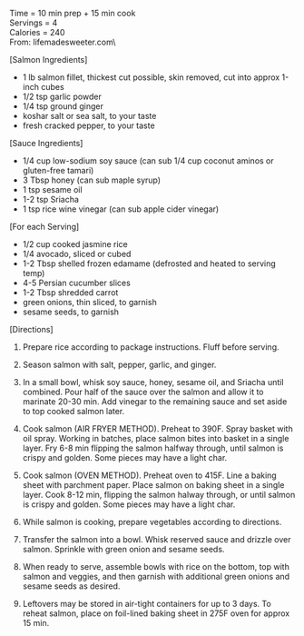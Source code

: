 Time = 10 min prep + 15 min cook\
Servings = 4\
Calories = 240\
From: lifemadesweeter.com\

[Salmon Ingredients]

-  1 lb salmon fillet, thickest cut possible, skin removed, cut into approx 1-inch cubes
-  1/2 tsp garlic powder
-  1/4 tsp ground ginger
-  koshar salt or sea salt, to your taste
-  fresh cracked pepper, to your taste

[Sauce Ingredients]

-  1/4 cup low-sodium soy sauce (can sub 1/4 cup coconut aminos or gluten-free tamari)
-  3 Tbsp honey (can sub maple syrup)
-  1 tsp sesame oil
-  1-2 tsp Sriacha
-  1 tsp rice wine vinegar (can sub apple cider vinegar)

[For each Serving]

-  1/2 cup cooked jasmine rice
-  1/4 avocado, sliced or cubed
-  1-2 Tbsp shelled frozen edamame (defrosted and heated to serving temp)
-  4-5 Persian cucumber slices
-  1-2 Tbsp shredded carrot
-  green onions, thin sliced, to garnish
-  sesame seeds, to garnish

[Directions]

1.  Prepare rice according to package instructions. Fluff before serving. 

2.  Season salmon with salt, pepper, garlic, and ginger. 

3.  In a small bowl, whisk soy sauce, honey, sesame oil, and Sriacha until combined. Pour half of the sauce over the salmon and allow it to marinate 20-30 min. Add vinegar to the remaining sauce and set aside to top cooked salmon later. 

4. Cook salmon (AIR FRYER METHOD). Preheat to 390F. Spray basket with oil spray. Working in batches, place salmon bites into basket in a single layer. Fry 6-8 min flipping the salmon halfway through, until salmon is crispy and golden. Some pieces may have a light char. 

5. Cook salmon (OVEN METHOD). Preheat oven to 415F. Line a baking sheet with parchment paper. Place salmon on baking sheet in a single layer. Cook 8-12 min, flipping the salmon halway through, or until salmon is crispy and golden. Some pieces may have a light char. 

6. While salmon is cooking, prepare vegetables according to directions. 

7. Transfer the salmon into a bowl. Whisk reserved sauce and drizzle over salmon. Sprinkle with green onion and sesame seeds. 

8. When ready to serve, assemble bowls with rice on the bottom, top with salmon and veggies, and then garnish with additional green onions and sesame seeds as desired. 

9. Leftovers may be stored in air-tight containers for up to 3 days. To reheat salmon, place on foil-lined baking sheet in 275F oven for approx 15 min. 
